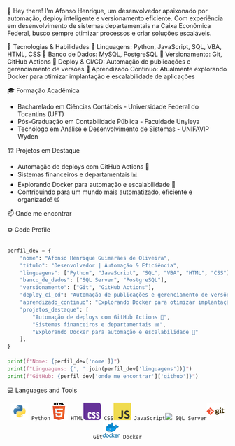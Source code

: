 👋 Hey there!
I'm Afonso Henrique, um desenvolvedor apaixonado por automação, deploy inteligente e versionamento eficiente. Com experiência em desenvolvimento de sistemas departamentais na Caixa Econômica Federal, busco sempre otimizar processos e criar soluções escaláveis.

🚀 Tecnologias & Habilidades
📌 Linguagens: Python, JavaScript, SQL, VBA, HTML, CSS
📌 Banco de Dados: MySQL, PostgreSQL
📌 Versionamento: Git, GitHub Actions
📌 Deploy & CI/CD: Automação de publicações e gerenciamento de versões
📌 Aprendizado Contínuo: Atualmente explorando Docker para otimizar implantação e escalabilidade de aplicações

🎓 Formação Acadêmica
- Bacharelado em Ciências Contábeis - Universidade Federal do Tocantins (UFT)
- Pós-Graduação em Contabilidade Pública - Faculdade Unyleya
- Tecnólogo em Análise e Desenvolvimento de Sistemas - UNIFAVIP Wyden

🏗️ Projetos em Destaque
- Automação de deploys com GitHub Actions 🚀
- Sistemas financeiros e departamentais 📊
- Explorando Docker para automação e escalabilidade 🐳
- Contribuindo para um mundo mais automatizado, eficiente e organizado! 😃

📫 Onde me encontrar



⚙️ Code Profile
``` python

perfil_dev = {
    "nome": "Afonso Henrique Guimarães de Oliveira",
    "titulo": "Desenvolvedor | Automação & Eficiência",
    "linguagens": ["Python", "JavaScript", "SQL", "VBA", "HTML", "CSS"],
    "banco_de_dados": ["SQL Server", "PostgreSQL"],
    "versionamento": ["Git", "GitHub Actions"],
    "deploy_ci_cd": "Automação de publicações e gerenciamento de versões",
    "aprendizado_continuo": "Explorando Docker para otimizar implantação e escalabilidade",
    "projetos_destaque": [
        "Automação de deploys com GitHub Actions 🚀",
        "Sistemas financeiros e departamentais 📊",
        "Explorando Docker para automação e escalabilidade 🐳"
    ],
}

print(f"Nome: {perfil_dev['nome']}")
print(f"Linguagens: {', '.join(perfil_dev['linguagens'])}")
print(f"GitHub: {perfil_dev['onde_me_encontrar']['github']}")

```

💻 Languages and Tools
<p align="center"><div align="center"><code><img height="40" src="https://raw.githubusercontent.com/github/explore/main/topics/python/python.png"> Python</code><code><img height="40" src="https://raw.githubusercontent.com/github/explore/main/topics/html/html.png"> HTML</code><code><img height="40" src="https://raw.githubusercontent.com/github/explore/main/topics/css/css.png"> CSS</code><code><img height="40" src="https://raw.githubusercontent.com/github/explore/main/topics/javascript/javascript.png"> JavaScript</code><code><img height="40" src="https://raw.githubusercontent.com/github/explore/main/topics/sqlserver/sqlserver.png"> SQL Server</code><code><img height="40" src="https://raw.githubusercontent.com/github/explore/main/topics/git/git.png"> Git</code><code><img height="40" src="https://raw.githubusercontent.com/github/explore/main/topics/docker/docker.png"> Docker</code></div></p>



